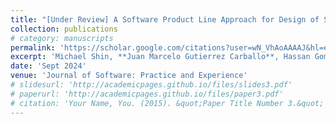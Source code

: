 ```yaml
---
title: "[Under Review] A Software Product Line Approach for Design of Secure Software Architectural Patterns with Secure Connectors"
collection: publications
# category: manuscripts
permalink: 'https://scholar.google.com/citations?user=wN_VhAoAAAAJ&hl=en'
excerpt: 'Michael Shin, **Juan Marcelo Gutierrez Carballo**, Hassan Gomaa'
date: 'Sept 2024'
venue: 'Journal of Software: Practice and Experience'
# slidesurl: 'http://academicpages.github.io/files/slides3.pdf'
# paperurl: 'http://academicpages.github.io/files/paper3.pdf'
# citation: 'Your Name, You. (2015). &quot;Paper Title Number 3.&quot; <i>Journal 1</i>. 1(3).'
---
```


